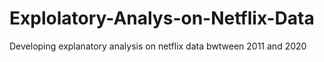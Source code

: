 # Explolatory-Analys-on-Netflix-Data
Developing explanatory analysis on netflix data bwtween 2011 and 2020
